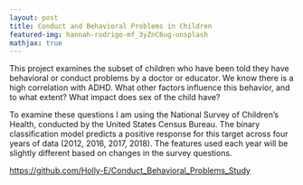 ```yaml
---
layout: post
title: Conduct and Behavioral Problems in Children
featured-img: hannah-rodrigo-mf_3yZnC6ug-unsplash
mathjax: true
---
```


This project examines the subset of children who have been told they have behavioral or conduct problems by a doctor or educator. We know there is a high correlation with ADHD. What other factors influence this behavior, and to what extent? What impact does sex of the child have? 

To examine these questions I am using the National Survey of Children’s Health, conducted by the United States Census Bureau. The binary classification model predicts a positive response for this target across four years of data (2012, 2016, 2017, 2018). The features used each year will be slightly different based on changes in the survey questions. 


<https://github.com/Holly-E/Conduct_Behavioral_Problems_Study>
